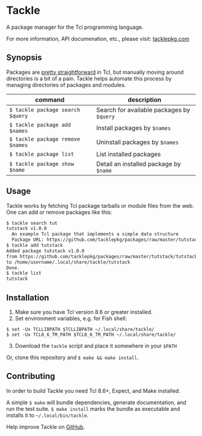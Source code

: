 # Tackle

A package manager for the Tcl programming language.

For more information, API documenation, etc., please visit:
[tacklepkg.com](https://www.tacklepkg.com)

## Synopsis

Packages are
[pretty straightforward](https://www.tcl.tk/man/tcl8.5/tutorial/Tcl31.html)
in Tcl, but manually moving around directories is a bit of a pain.
Tackle helps automate this process by managing directories of packages and
modules.

| command                           | description                              |
|-----------------------------------|------------------------------------------|
| `$ tackle package search $query`  | Search for available packages by `$query`|
| `$ tackle package add $names`     | Install packages by `$names`             |
| `$ tackle package remove  $names` | Uninstall packages by `$names`           |
| `$ tackle package list`           | List installed packages                  |
| `$ tackle package show $name`     | Detail an installed package by `$name`   |


## Usage

Tackle works by fetching Tcl package tarballs or module files from the web.
One can add or remove packages like this:

```bash
$ tackle search tut
tutstack v1.0.0
  An example Tcl package that implements a simple data structure
  Package URL: https://github.com/tacklepkg/packages/raw/master/tutstack/tutstack.tar.gz
$ tackle add tutstack
Added package tutstack v1.0.0
from https://github.com/tacklepkg/packages/raw/master/tutstack/tutstack.tar.gz
to /home/username/.local/share/tackle/tutstack
Done.
$ tackle list
tutstack
```

## Installation

1. Make sure you have Tcl version 8.6 or greater installed.
2. Set environment variables, e.g. for Fish shell:
```fish
$ set -Ux TCLLIBPATH $TCLLIBPATH ~/.local/share/tackle/
$ set -Ux TCL8_6_TM_PATH $TCL8_6_TM_PATH ~/.local/share/tackle/
```
3. Download the `tackle` script and place it somewhere in your `$PATH`

Or, clone this repository and `$ make && make install`.

## Contributing

In order to build Tackle you need Tcl 8.6+, Expect, and Make installed.

A simple `$ make` will bundle dependencies, generate documentation,
and run the test suite. `$ make install` marks the bundle as executable
and installs it to `~/.local/bin/tackle`.



Help improve Tackle on [GitHub](https://github.com/tacklepkg/tackle).
